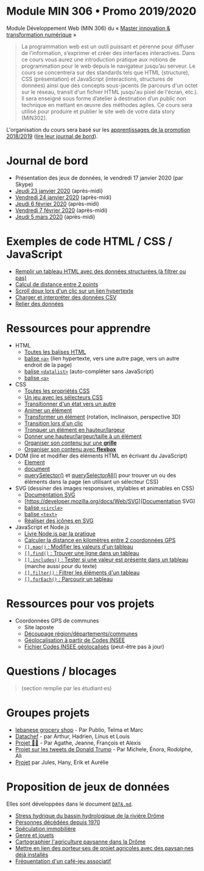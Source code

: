 # Module MIN 306 • Promo 2019/2020

Module Développement Web (MIN 306) du « [Master innovation &amp; transformation numérique](https://www.sciencespo.fr/ecole-management-innovation/fr/formations/innovation-transformation-numerique.html) »

> La programmation web est un outil puissant et pérenne pour diffuser de l'information, s’exprimer et créer des interfaces interactives.
> Dans ce cours vous aurez une introduction pratique aux notions de programmation pour le web depuis le navigateur jusqu’au serveur.
> Le cours se concentrera sur des standards tels que HTML (structure), CSS (présentation) et JavaScript (interactions, structures de données) ainsi que des concepts sous-jacents (le parcours d'un octet sur le réseau, transit d'un fichier HTML jusqu'au pixel de l'écran, etc.).
> Il sera enseigné sous forme d’atelier à destination d’un public non technique en mettant en œuvre des méthodes agiles.
> Ce cours sera utilisé pour produire et publier le site web de votre data story (MIN302).

L'organisation du cours sera basé sur les [apprentissages de la promotion 2018/2019](https://github.com/oncletom/m2-min-2018) ([lire leur journal de bord](https://github.com/oncletom/m2-min-2018/blob/master/JOURNAL.md#jeudi-29-novembre)).

# Journal de bord

- Présentation des jeux de données, le vendredi 17 janvier 2020 (par Skype)
- [Jeudi 23 janvier 2020](JOURNAL.md#jeudi-23-janvier-2020) (après-midi)
- [Vendredi 24 janvier 2020](JOURNAL.md#vendredi-24-janvier-2020) (après-midi)
- [Jeudi 6 février 2020](JOURNAL.md#jeudi-6-février-2020) (après-midi)
- [Vendredi 7 février 2020](JOURNAL.md#vendredi-7-février-2020) (après-midi)
- [Jeudi 5 mars 2020](JOURNAL.md#jeudi-5-mars-2020) (après-midi)


# Exemples de code HTML / CSS / JavaScript

- [Remplir un tableau HTML avec des données structurées (à filtrer ou pas)](examples/tableau-dynamique.html)
- [Calcul de distance entre 2 points](examples/distance.html)
- [Scroll doux lors d'un clic sur un lien hypertexte](examples/scroll.html)
- [Charger et interpréter des données CSV](examples/csv.html)
- [Relier des données](examples/relier-datasets.html)

# Ressources pour apprendre

- HTML
  - [Toutes les balises HTML](https://developer.mozilla.org/docs/Web/HTML/Element)
  - [balise `<a>`](https://developer.mozilla.org/docs/Web/HTML/Element/a) (lien hypertexte, vers une autre page, vers un autre endroit de la page)
  - [balise `<datalist>`](https://developer.mozilla.org/docs/Web/HTML/Element/datalist) (auto-compléter sans JavaScript)
  - [balise `<a>`](https://developer.mozilla.org/docs/Web/HTML/Element/a)
- CSS
  - [Toutes les propriétés CSS](https://developer.mozilla.org/docs/Web/CSS/Reference)
  - [Un jeu avec les sélecteurs CSS](https://flukeout.github.io/)
  - [Transitionner d'un état vers un autre](https://developer.mozilla.org/docs/Web/CSS/transition)
  - [Animer un élément](https://developer.mozilla.org/docs/Web/CSS/animation)
  - [Transformer un élément](https://developer.mozilla.org/docs/Web/CSS/transform) (rotation, inclinaison, perspective 3D)
  - [Transition lors d'un clic](https://developer.mozilla.org/en-US/docs/Web/CSS/scroll-behavior)
  - [Tronquer un élément en hauteur/largeur](https://developer.mozilla.org/en-US/docs/Web/CSS/overflow)
  - [Donner une hauteur/largeur/taille à un élément](https://developer.mozilla.org/en-US/docs/Learn/CSS/Building_blocks/Sizing_items_in_CSS)
  - [Organiser son contenu sur une **grille**](https://css-tricks.com/snippets/css/complete-guide-grid/)
  - [Organiser son contenu avec **flexbox**](https://css-tricks.com/snippets/css/a-guide-to-flexbox/)
- DOM (lire et modifier des éléments HTML en écrivant du JavaScript)
  - [Element](https://developer.mozilla.org/docs/Web/API/Element)
  - [document](https://developer.mozilla.org/docs/Web/API/Document)
  - [querySelector()](https://developer.mozilla.org/docs/Web/API/Document/querySelector) et [querySelectorAll()](https://developer.mozilla.org/docs/Web/API/Document/querySelectorAll) pour trouver un ou des éléments dans la page (en utilisant un sélecteur CSS)
- SVG (dessiner des images responsives, stylables et animables en CSS)
  - [Documentation SVG](https://developer.mozilla.org/docs/Web/SVG)
  - [https://developer.mozilla.org/docs/Web/SVG](Documentation SVG)
  - [balise `<circle>`](https://developer.mozilla.org/docs/Web/SVG/Element/circle)
  - [balise `<text>`](https://developer.mozilla.org/docs/Web/SVG/Element/text)
  - [Réaliser des icônes en SVG](https://fvsch.com/svg-icons/)
- JavaScript et Node.js
  - [Livre Node.js par la pratique](https://oncletom.io/node.js/#chapitres)
  - [Calculer la distance en kilomètres entre 2 coordonnées GPS](https://stackoverflow.com/questions/18883601/function-to-calculate-distance-between-two-coordinates)
  - [`[].map()` : Modifier les valeurs d'un tableau](https://developer.mozilla.org/en-US/docs/Web/JavaScript/Reference/Global_Objects/Array/map)
  - [`[].find()` : Trouver une ligne dans un tableau](https://developer.mozilla.org/en-US/docs/Web/JavaScript/Reference/Global_Objects/Array/find)
  - [`[].includes()` : Tester si une valeur est présente dans un tableau](https://developer.mozilla.org/en-US/docs/Web/JavaScript/Reference/Global_Objects/Array/includes) (marche aussi pour du texte)
  - [`[].filter()` : Filtrer les éléments d'un tableau](https://developer.mozilla.org/en-US/docs/Web/JavaScript/Reference/Global_Objects/Array/filter)
  - [`[].forEach()` : Parcourir un tableau](https://developer.mozilla.org/en-US/docs/Web/JavaScript/Reference/Global_Objects/Array/forEach)
  
# Ressources pour vos projets

- Coordonnées GPS de communes
  - Site laposte
  - [Découpage région/départements/communes](https://geo.api.gouv.fr/decoupage-administratif/regions)
  - [Géolocalisation à partir de Codes INSEE](https://geo.api.gouv.fr/adresse#csv-search)
  - [Fichier Codes INSEE géolocalisés](http://www.nosdonnees.fr/dataset/donnes-gographiques-des-communes-par-code-insee) (peut-être pas à jour)
  
  
# Questions / blocages

> (section remplie par les étudiant·es)


# Groupes projets

- [lebanese grocery shop](https://glitch.com/~lebanese-grocery-shop) - Par Publio, Telma et Marc
- [Datachef](https://glitch.com/~datachef) - par Arthur, Hadrien, Linus et Louis
- [Projet 🧟‍♂️](https://projet-deces.glitch.me) - Par Agathe, Jeanne, François et Alexis
- [Projet sur les tweets de Donald Trump](https://glitch.com/~donald-tweetrump) - Par Michele, Énora, Rodolphe, Ali
- [Projet](#) par Jules, Hany, Erik et Aurélie

# Proposition de jeux de données

Elles sont développées dans le document [`DATA.md`](DATA.md).

- [Stress hydrique du bassin hydrologique de la rivière Drôme](DATA.md#stress-hydrique-du-bassin-hydrologique-de-la-rivière-drôme)
- [Personnes décédées depuis 1970](DATA.md#personnes-décédées-depuis-1970)
- [Spéculation immobilière](DATA.md#spéculation-immobilière)
- [Genre et jouets](DATA.md#genre-et-jouets)
- [Cartographier l'agriculture paysanne dans la Drôme](DATA.md#cartographier-lagriculture-paysanne-dans-la-drôme)
- [Mettre en lien des porteur·ses de projet agricoles avec des paysan·nes déjà installés](DATA.md#mettre-en-lien-des-porteurses-de-projet-agricoles-avec-des-paysannes-déjà-installés)
- [Fréquentation d'un café-jeu associatif](DATA.md#fréquentation-dun-café-jeu-associatif)



